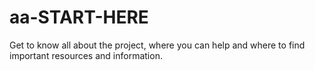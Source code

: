 # aa-START-HERE
Get to know all about the project, where you can help and where to find important resources and information.
